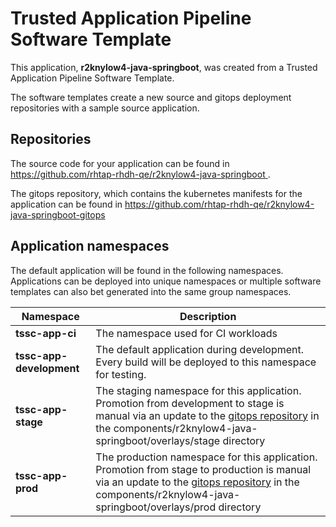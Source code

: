 # Trusted Application Pipeline Software Template

This application, **r2knylow4-java-springboot**, was created from a Trusted Application Pipeline Software Template.

The software templates create a new source and gitops deployment repositories with a sample source application. 

## Repositories

The source code for your application can be found in [https://github.com/rhtap-rhdh-qe/r2knylow4-java-springboot ](https://github.com/rhtap-rhdh-qe/r2knylow4-java-springboot ).
 
The gitops repository, which contains the kubernetes manifests for the application can be found in 
[https://github.com/rhtap-rhdh-qe/r2knylow4-java-springboot-gitops ](https://github.com/rhtap-rhdh-qe/r2knylow4-java-springboot-gitops ) 

## Application namespaces 

The default application will be found in the following namespaces. Applications can be deployed into unique namespaces or multiple software templates can also bet generated into the same group namespaces.  

|  Namespace   |  Description   |  
| -------- | -------- |
| **tssc-app-ci** | The namespace used for CI workloads |
| **tssc-app-development** | The default application during development. Every build will be deployed to this namespace for testing. |
| **tssc-app-stage** | The staging namespace for this application. Promotion from development to stage is manual via an update to the [gitops repository](https://github.com/rhtap-rhdh-qe/r2knylow4-java-springboot-gitops ) in the components/r2knylow4-java-springboot/overlays/stage directory |
| **tssc-app-prod** | The production namespace for this application. Promotion from stage to production is manual via an update to the [gitops repository](https://github.com/rhtap-rhdh-qe/r2knylow4-java-springboot-gitops ) in the components/r2knylow4-java-springboot/overlays/prod directory |
